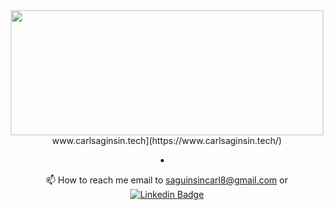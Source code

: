 <div id="header" align="center">
  <img src="https://media3.giphy.com/media/v1.Y2lkPTc5MGI3NjExMzdsOHBzYTdwcTlsdTc4cTI4anZvNTU5dGJhbGM0a2VydWttZDV3NiZlcD12MV9pbnRlcm5hbF9naWZfYnlfaWQmY3Q9Zw/JPfZ7lXNECPkXaAkF2/giphy.gif" width="500" height="200/>
</div>

-  🖥️ Portfolio: [www.carlsaginsin.tech](https://www.carlsaginsin.tech/)

- 📫 How to reach me email to saguinsincarl8@gmail.com or    [![Linkedin Badge](https://img.shields.io/badge/LinkedIn-blue?logo=linkedin&logoColor=white&style=for-the-badge)](https://www.linkedin.com/in/carl-saginsin-30358928a/)






